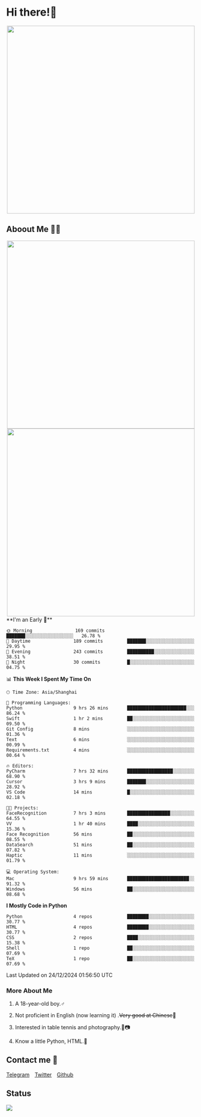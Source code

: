 # Hi there!🎉

<div align=center><img src="https://count.getloli.com/get/@Cicada000?theme=moebooru" width=500px></div>

## Aboout Me 👀💦

<div align=center>
<img src="https://github-readme-stats.vercel.app/api?username=Cicada000&show_icons=true&theme=tokyonight" width=500px>
<br>
<img src="https://github-readme-stats.vercel.app/api/top-langs/?username=Cicada000&show_icons=true&theme=tokyonight&layout=compact" width=500px>
</div>
<!--START_SECTION:waka-->
**I'm an Early 🐤** 

```text
🌞 Morning                169 commits         ███████░░░░░░░░░░░░░░░░░░   26.78 % 
🌆 Daytime                189 commits         ███████░░░░░░░░░░░░░░░░░░   29.95 % 
🌃 Evening                243 commits         ██████████░░░░░░░░░░░░░░░   38.51 % 
🌙 Night                  30 commits          █░░░░░░░░░░░░░░░░░░░░░░░░   04.75 % 
```


📊 **This Week I Spent My Time On** 

```text
🕑︎ Time Zone: Asia/Shanghai

💬 Programming Languages: 
Python                   9 hrs 26 mins       ██████████████████████░░░   86.24 % 
Swift                    1 hr 2 mins         ██░░░░░░░░░░░░░░░░░░░░░░░   09.50 % 
Git Config               8 mins              ░░░░░░░░░░░░░░░░░░░░░░░░░   01.36 % 
Text                     6 mins              ░░░░░░░░░░░░░░░░░░░░░░░░░   00.99 % 
Requirements.txt         4 mins              ░░░░░░░░░░░░░░░░░░░░░░░░░   00.64 % 

🔥 Editors: 
PyCharm                  7 hrs 32 mins       █████████████████░░░░░░░░   68.90 % 
Cursor                   3 hrs 9 mins        ███████░░░░░░░░░░░░░░░░░░   28.92 % 
VS Code                  14 mins             █░░░░░░░░░░░░░░░░░░░░░░░░   02.18 % 

🐱‍💻 Projects: 
FaceRecognition          7 hrs 3 mins        ████████████████░░░░░░░░░   64.55 % 
VV                       1 hr 40 mins        ████░░░░░░░░░░░░░░░░░░░░░   15.36 % 
Face Recognition         56 mins             ██░░░░░░░░░░░░░░░░░░░░░░░   08.55 % 
DataSearch               51 mins             ██░░░░░░░░░░░░░░░░░░░░░░░   07.82 % 
Haptic                   11 mins             ░░░░░░░░░░░░░░░░░░░░░░░░░   01.79 % 

💻 Operating System: 
Mac                      9 hrs 59 mins       ███████████████████████░░   91.32 % 
Windows                  56 mins             ██░░░░░░░░░░░░░░░░░░░░░░░   08.68 % 
```

**I Mostly Code in Python** 

```text
Python                   4 repos             ████████░░░░░░░░░░░░░░░░░   30.77 % 
HTML                     4 repos             ████████░░░░░░░░░░░░░░░░░   30.77 % 
CSS                      2 repos             ████░░░░░░░░░░░░░░░░░░░░░   15.38 % 
Shell                    1 repo              ██░░░░░░░░░░░░░░░░░░░░░░░   07.69 % 
TeX                      1 repo              ██░░░░░░░░░░░░░░░░░░░░░░░   07.69 % 
```




 Last Updated on 24/12/2024 01:56:50 UTC
<!--END_SECTION:waka-->

### More About Me

1. A 18-year-old boy.♂

2. Not proficient in English (now learning it) .~~Very good at Chinese~~🤣

3. Interested in table tennis and photography.🏓📷

4. Know a little Python, HTML.🐍


## Contact me 💬

[Telegram](https://t.me/CicadaLYW)&emsp;[Twitter](https://twitter.com/Cicada0001)&emsp;[Github](https://github.com/Cicada000)

## Status
<img src="https://weather-icon.journeyad.repl.co/@hangzhou?v=1" align="left">







